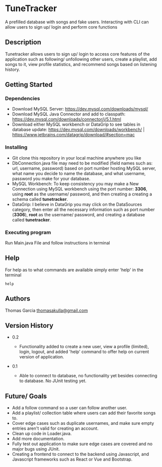 # TuneTracker

A prefilled database with songs and fake users. Interacting with CLI can allow users to sign up/ login and perform core functions

## Description

Tunetracker allows users to sign up/ login to access core features of the application such as following/ unfollowing other users, create a playlist, add songs to it, view profile statistics, and recommend songs based on listening history.

## Getting Started

### Dependencies

* Download MySQL Server: https://dev.mysql.com/downloads/mysql/
* Download MySQL Java Connector and add to classpath: https://dev.mysql.com/downloads/connector/j/5.1.html
* Download either MySQL workbench or DataGrip to see tables in database update: https://dev.mysql.com/downloads/workbench/ | https://www.jetbrains.com/datagrip/download/#section=mac

### Installing

* Git clone this repository in your local machine anywhere you like
* DbConnection.java file may need to be modified (field names such as: url, username, password) based on port number hosting MySQL server, what name you decide to name the database, and what username, password you make for your database.
* MySQL Workbench: To keep consistency you may make a New Connection using MySQL workbench using the port number: **3306**, using **root** as the username/ password, and then creating a creating a schema called **tunetracker**.
* DataGrip: I believe in DataGrip you may click on the DataSources category, then enter all the necessary information such as port number (**3306**), **root** as the username/ password, and creating a database called **tunetracker**.

### Executing program

Run Main.java File and follow instructions in terminal 

## Help

For help as to what commands are available simply enter 'help' in the terminal

```
help
```

## Authors

Thomas Garcia thomasakulla@gmail.com

## Version History

* 0.2
  *  Functionality added to create a new user, view a profile (limited), login, logout, and added 'help' command to
  offer help on current version of application.

* 0.1
    * Able to connect to database, no functionality yet besides connecting to database. No JUnit testing yet.
 
## Future/ Goals

* Add a follow command so a user can follow another user.
* Add a playlist/ collection table where users can add their favorite songs to.
* Cover edge cases such as duplicate usernames, and make sure empty entries aren't valid for creating an account.
* Clean up code in Loader.java.
* Add more documentation.
* Fully test out application to make sure edge cases are covered and no major bugs using JUnit.
* Creating a frontend to connect to the backend using Javascript, and Javascript frameworks such as React or Vue and Bootstrap.
